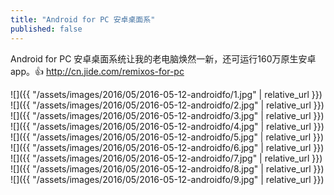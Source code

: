 ```yaml
---
title: "Android for PC 安卓桌面系"
published: false
---
```

Android for PC 安卓桌面系统让我的老电脑焕然一新，还可运行160万原生安卓app。👍
http://cn.jide.com/remixos-for-pc



![]({{ "/assets/images/2016/05/2016-05-12-androidfo/1.jpg" | relative_url }})
![]({{ "/assets/images/2016/05/2016-05-12-androidfo/2.jpg" | relative_url }})
![]({{ "/assets/images/2016/05/2016-05-12-androidfo/3.jpg" | relative_url }})
![]({{ "/assets/images/2016/05/2016-05-12-androidfo/4.jpg" | relative_url }})
![]({{ "/assets/images/2016/05/2016-05-12-androidfo/5.jpg" | relative_url }})
![]({{ "/assets/images/2016/05/2016-05-12-androidfo/6.jpg" | relative_url }})
![]({{ "/assets/images/2016/05/2016-05-12-androidfo/7.jpg" | relative_url }})
![]({{ "/assets/images/2016/05/2016-05-12-androidfo/8.jpg" | relative_url }})
![]({{ "/assets/images/2016/05/2016-05-12-androidfo/9.jpg" | relative_url }})
